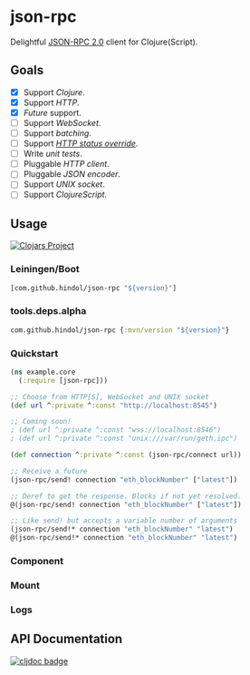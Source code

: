 # json-rpc

Delightful [JSON-RPC 2.0](https://www.jsonrpc.org/specification) client for Clojure(Script).

## Goals

- [x] Support *Clojure*.
- [x] Support *HTTP*.
- [x] *Future* support.
- [ ] Support *WebSocket*.
- [ ] Support *batching*.
- [ ] Support [*HTTP status override*](https://www.jsonrpc.org/historical/json-rpc-over-http.html#response-codes).
- [ ] Write *unit tests*.
- [ ] Pluggable *HTTP client*.
- [ ] Pluggable *JSON encoder*.
- [ ] Support *UNIX socket*.
- [ ] Support *ClojureScript*.

## Usage

[![Clojars Project](https://img.shields.io/clojars/v/com.github.hindol/json-rpc.svg)](https://clojars.org/com.github.hindol/json-rpc)

### Leiningen/Boot

```clojure
[com.github.hindol/json-rpc "${version}"]
```

### tools.deps.alpha

```clojure
com.github.hindol/json-rpc {:mvn/version "${version}"}
```

### Quickstart

```clojure
(ns example.core
  (:require [json-rpc]))

;; Choose from HTTP[S], WebSocket and UNIX socket
(def url ^:private ^:const "http://localhost:8545")

;; Coming soon!
; (def url ^:private ^:const "wss://localhost:8546")
; (def url ^:private ^:const "unix:///var/run/geth.ipc")

(def connection ^:private ^:const (json-rpc/connect url))

;; Receive a future
(json-rpc/send! connection "eth_blockNumber" ["latest"])

;; Deref to get the response. Blocks if not yet resolved.
@(json-rpc/send! connection "eth_blockNumber" ["latest"])

;; Like send! but accepts a variable number of arguments
(json-rpc/send!* connection "eth_blockNumber" "latest")
@(json-rpc/send!* connection "eth_blockNumber" "latest")
```

### Component

### Mount

### Logs

## API Documentation

[![cljdoc badge](https://cljdoc.org/badge/com.github.hindol/json-rpc)](https://cljdoc.org/d/com.github.hindol/json-rpc/CURRENT)
